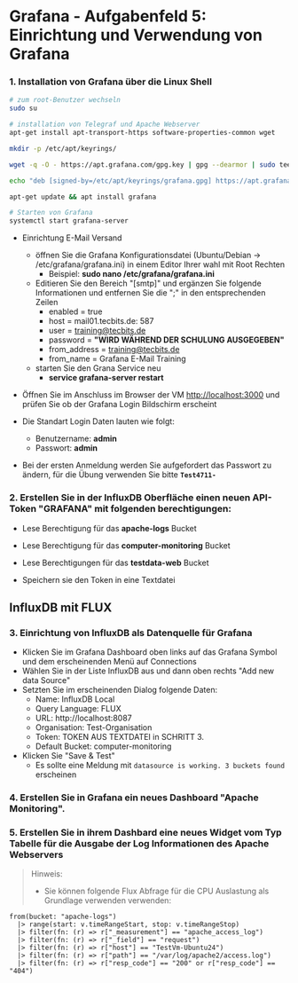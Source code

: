 # Grafana - Aufgabenfeld 5: Einrichtung und Verwendung von Grafana

### 1. Installation von Grafana über die Linux Shell

```bash
# zum root-Benutzer wechseln
sudo su

# installation von Telegraf und Apache Webserver
apt-get install apt-transport-https software-properties-common wget

mkdir -p /etc/apt/keyrings/

wget -q -O - https://apt.grafana.com/gpg.key | gpg --dearmor | sudo tee /etc/apt/keyrings/grafana.gpg > /dev/null

echo "deb [signed-by=/etc/apt/keyrings/grafana.gpg] https://apt.grafana.com stable main" | sudo tee -a /etc/apt/sources.list.d/grafana.list

apt-get update && apt install grafana

# Starten von Grafana
systemctl start grafana-server
```
- Einrichtung E-Mail Versand
  - öffnen Sie die Grafana Konfigurationsdatei (Ubuntu/Debian -> /etc/grafana/grafana.ini) in einem Editor Ihrer wahl mit Root Rechten
    - Beispiel: **sudo nano /etc/grafana/grafana.ini**
  - Editieren Sie den Bereich "[smtp]" und ergänzen Sie folgende Informationen und entfernen Sie die ";" in den entsprechenden Zeilen
    -  enabled = true
    -  host = mail01.tecbits.de: 587
    -  user = training@tecbits.de
    -  password = **"WIRD WÄHREND DER SCHULUNG AUSGEGEBEN"**
    -  from_address = training@tecbits.de
    -  from_name = Grafana E-Mail Training
  - starten Sie den Grana Service neu
    - **service grafana-server restart**

- Öffnen Sie im Anschluss im Browser der VM [http://localhost:3000](http://localhost:3000) und prüfen Sie ob der Grafana Login Bildschirm erscheint
- Die Standart Login Daten lauten wie folgt:
    - Benutzername: **admin**
    - Passwort: **admin**
- Bei der ersten Anmeldung werden Sie aufgefordert das Passwort zu ändern, für die Übung verwenden Sie bitte **``Test4711-``**

### 2. Erstellen Sie in der InfluxDB Oberfläche einen neuen API-Token "GRAFANA" mit folgenden berechtigungen:
- Lese Berechtigung für das **apache-logs** Bucket
- Lese Berechtigung für das **computer-monitoring** Bucket
- Lese Berechtigungen für das **testdata-web** Bucket

- Speichern sie den Token in eine Textdatei

## InfluxDB mit FLUX 

### 3. Einrichtung von InfluxDB als Datenquelle für Grafana
- Klicken Sie im Grafana Dashboard oben links auf das Grafana Symbol und dem erscheinenden Menü auf Connections
- Wählen Sie in der Liste InfluxDB aus und dann oben rechts "Add new data Source"
- Setzten Sie im erscheinenden Dialog folgende Daten:
    - Name: InfluxDB Local
    - Query Language: FLUX
    - URL: http://localhost:8087
    - Organisation: Test-Organisation
    - Token: TOKEN AUS TEXTDATEI in SCHRITT 3.
    - Default Bucket: computer-monitoring
- Klicken Sie "Save & Test"
    - Es sollte eine Meldung mit ``datasource is working. 3 buckets found`` erscheinen

### 4. Erstellen Sie in Grafana ein neues Dashboard "Apache Monitoring".

### 5. Erstellen Sie in ihrem Dashbard eine neues Widget vom Typ Tabelle für die Ausgabe der Log Informationen des Apache Webservers

> Hinweis:
> - Sie können folgende Flux Abfrage für die CPU Auslastung als Grundlage verwenden verwenden:
```
from(bucket: "apache-logs")
  |> range(start: v.timeRangeStart, stop: v.timeRangeStop)
  |> filter(fn: (r) => r["_measurement"] == "apache_access_log")
  |> filter(fn: (r) => r["_field"] == "request")
  |> filter(fn: (r) => r["host"] == "TestVm-Ubuntu24")
  |> filter(fn: (r) => r["path"] == "/var/log/apache2/access.log")
  |> filter(fn: (r) => r["resp_code"] == "200" or r["resp_code"] == "404")
```